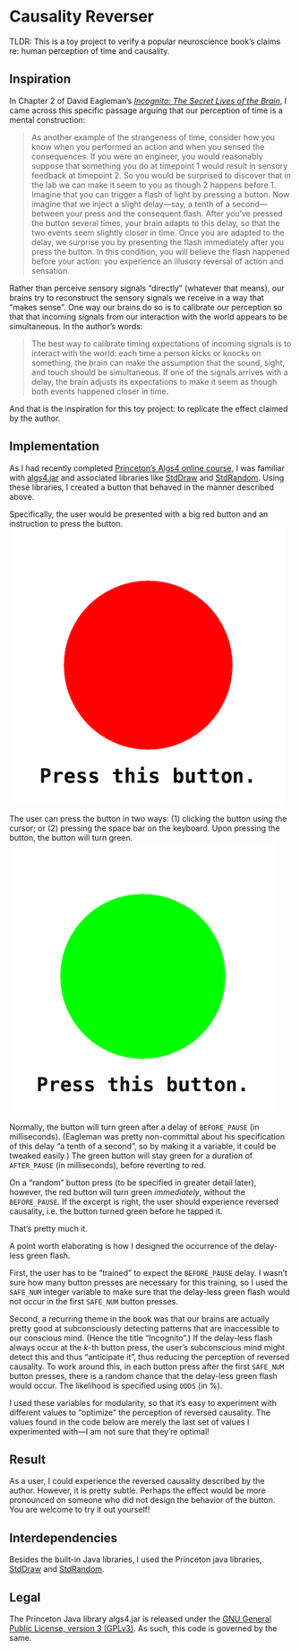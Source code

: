 # Causality Reverser
TLDR: This is a toy project to verify a popular neuroscience book’s claims re: human perception of time and causality.

## Inspiration
In Chapter 2 of David Eagleman’s [*Incognito: The Secret Lives of the Brain*](https://en.wikipedia.org/wiki/Incognito:_The_Secret_Lives_of_the_Brain), I came across this specific passage arguing that our perception of time is a mental construction:
> As another example of the strangeness of time, consider how you know when you performed an action and when you sensed the consequences. If you were an engineer, you would reasonably suppose that something you do at timepoint 1 would result in sensory feedback at timepoint 2. So you would be surprised to discover that in the lab we can make it seem to you as though 2 happens before 1. Imagine that you can trigger a flash of light by pressing a button. Now imagine that we inject a slight delay—say, a tenth of a second—between your press and the consequent flash. After you’ve pressed the button several times, your brain adapts to this delay, so that the two events seem slightly closer in time. Once you are adapted to the delay, we surprise you by presenting the flash immediately after you press the button. In this condition, you will believe the flash happened before your action: you experience an illusory reversal of action and sensation. 

Rather than perceive sensory signals “directly” (whatever that means), our brains try to reconstruct the sensory signals we receive in a way that “makes sense”. One way our brains do so is to calibrate our perception so that that incoming signals from our interaction with the world appears to be simultaneous. In the author’s words: 

> The best way to calibrate timing expectations of incoming signals is to interact with the world: each time a person kicks or knocks on something, the brain can make the assumption that the sound, sight, and touch should be simultaneous. If one of the signals arrives with a delay, the brain adjusts its expectations to make it seem as though both events happened closer in time.

And that is the inspiration for this toy project: to replicate the effect claimed by the author.

## Implementation
As I had recently completed [Princeton’s Algs4 online course](https://algs4.cs.princeton.edu/home/), I was familiar with [algs4.jar](https://algs4.cs.princeton.edu/code/) and associated libraries like [StdDraw](https://algs4.cs.princeton.edu/code/javadoc/edu/princeton/cs/algs4/StdDraw.html) and [StdRandom](https://introcs.cs.princeton.edu/java/stdlib/javadoc/StdRandom.html). Using these libraries, I created a button that behaved in the manner described above.

Specifically, the user would be presented with a big red button and an instruction to press the button. 
![Image of red button](./red%20button.png)

The user can press the button in two ways: (1) clicking the button using the cursor; or (2) pressing the space bar on the keyboard. Upon pressing the button, the button will turn green.
![Image of green button](./green%20button.png)

Normally, the button will turn green after a delay of `BEFORE_PAUSE` (in milliseconds). (Eagleman was pretty non-committal about his specification of this delay “a tenth of a second”, so by making it a variable, it could be tweaked easily.) The green button will stay green for a duration of `AFTER_PAUSE` (in milliseconds), before reverting to red.

On a “random” button press (to be specified in greater detail later), however, the red button will turn green *immediately*, without the `BEFORE_PAUSE`. If the excerpt is right, the user should experience reversed causality, i.e. the button turned green before he tapped it. 

That’s pretty much it. 

A point worth elaborating is how I designed the occurrence of the delay-less green flash.

First, the user has to be “trained” to expect the `BEFORE_PAUSE` delay. I wasn’t sure how many button presses are necessary for this training, so I used the `SAFE_NUM` integer variable to make sure that the delay-less green flash would not occur in the first `SAFE_NUM` button presses.

Second, a recurring theme in the book was that our brains are actually pretty good at subconsciously detecting patterns that are inaccessible to our conscious mind. (Hence the title “Incognito”.) If the delay-less flash always occur at the *k*-th button press, the user’s subconscious mind might detect this and thus “anticipate it”, thus reducing the perception of reversed causality. To work around this, in each button press after the first `SAFE_NUM` button presses, there is a random chance that the delay-less green flash would occur. The likelihood is specified using `ODDS` (in %). 

I used these variables for modularity, so that it’s easy to experiment with different values to “optimize” the perception of reversed causality. The values found in the code below are merely the last set of values I experimented with—I am not sure that they’re optimal!

## Result
As a user, I could experience the reversed causality described by the author. However, it is pretty subtle. Perhaps the effect would be more pronounced on someone who did not design the behavior of the button. You are welcome to try it out yourself!

## Interdependencies
Besides the built-in Java libraries, I used the Princeton java libraries, [StdDraw](https://algs4.cs.princeton.edu/code/edu/princeton/cs/algs4/StdDraw.java.html) and [StdRandom](https://algs4.cs.princeton.edu/code/edu/princeton/cs/algs4/StdRandom.java.html). 

## Legal
The Princeton Java library algs4.jar is released under the [GNU General Public License, version 3 (GPLv3)](https://www.gnu.org/licenses/gpl-3.0.html). As such, this code is governed by the same. 
